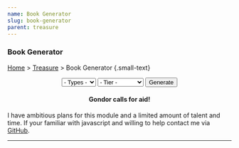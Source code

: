 ```yaml
---
name: Book Generator
slug: book-generator
parent: treasure
---
```

### Book Generator
[Home](dm-operations-center) > [Treasure](treasure-menu) > Book Generator {.small-text}

<div style="margin-bottom:15px; text-align:center;">
    <select id="selectEnvironment">
        <option value="">- Types -</option>
        <option value="common">Common</option>
        <option value="rare">Rare</option>
    </select>
    <select id="selectTier">
        <option value="">- Tier -</option>
        <option value="tier1">Tier 1 (1-4)</option>
        <option value="tier2">Tier 2 (5-10)</option>
        <option value="tier3">Tier 3 (11-17)</option>
        <option value="tier4">Tier 4 (17-20)</option>
    </select>
    <button id="buttonGenerateBooks" onclick="generateBooks()"> 
        Generate 
    </button> 
</div>
<div class="result">
    <h4 align="center">Gondor calls for aid!</h4>
    <p>I have ambitious plans for this module and a limited amount of talent and time. If your familiar with javascript and willing to help contact me via <a href="https://github.com/MrFarland">GitHub</a>.</p>
</div>
<hr/>